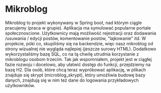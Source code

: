 # Mikroblog
Mikroblog to projekt wykonywany w Spring boot, nad którym ciągle pracujemy (praca w grupie). Aplikacja ma symulować popularne portale społecznoscione. Użytkownicy mają możliwość rejestracji oraz dodawania /usuwania / edycji postów, komentowanie postów, "lajkowanie" itd. W projekcie, póki co, skupiliśmy się na backendzie, więc nasz mikroblog od strony wizualnej nie wygląda najlepiej (jeszcze surowy HTML). Dodatkowo wykorzystaliśmy bazę SQL, co na tą chwilę utrudnia korzystanie z mikroblogu osobom trzecim. Tak jak wspomniałem, projekt jest w ciągłej fazie rozwoju i docelowo, aby ułatwić dostęp do funkcji, przejdziemy na bazę H2. Dla osób, które chcą teraz wypróbować aplikację, w plikach znajduje się skrypt (microblog_skrypt), który umożliwia budowę bazy danych, znajdują się w nim też dane do logowania przykładowych użytkowników. 
